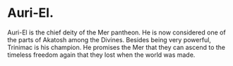 # Auri-El.

Auri-El is the chief deity of the Mer pantheon. He is now considered one of the parts of Akatosh among the Divines. Besides being very powerful, Trinimac is his champion. He promises the Mer that they can ascend to the timeless freedom again that they lost when the world was made.
